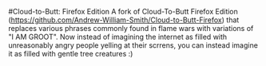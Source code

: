 #Cloud-to-Butt: Firefox Edition
A fork of Cloud-To-Butt Firefox Edition (https://github.com/Andrew-William-Smith/Cloud-to-Butt-Firefox) that replaces various phrases commonly found in flame wars with variations of "I AM GROOT". Now instead of imagining the internet as filled with unreasonably angry people yelling at their scrrens, you can instead imagine it as filled with gentle tree creatures :)

